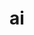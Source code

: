 ---
title: "ai"
description: "Artificial intelligence"
slug: "ai"
image: "/img/logos/ai-category.png"
style:
    background: "#499493"
    color: "#fff"
---